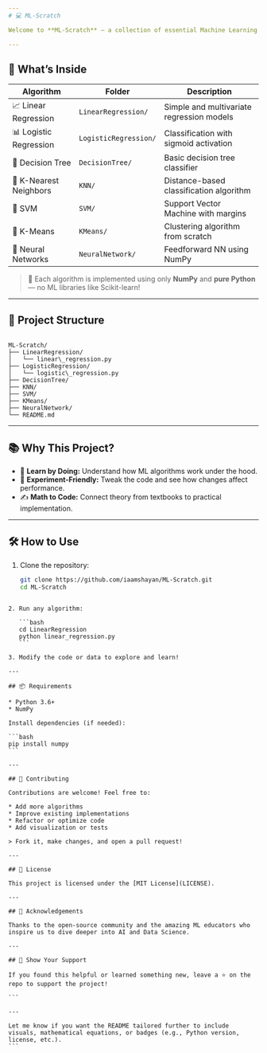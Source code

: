 ```yaml
---
# 💻 ML-Scratch

Welcome to **ML-Scratch** — a collection of essential Machine Learning algorithms implemented from scratch in Python. This project is perfect for learning, experimenting, and understanding the math and code behind popular ML techniques.

---
```


## 🚀 What’s Inside

| Algorithm          | Folder               | Description                             |
|-------------------|----------------------|-----------------------------------------|
| 📈 Linear Regression | `LinearRegression/`   | Simple and multivariate regression models |
| 📊 Logistic Regression | `LogisticRegression/` | Classification with sigmoid activation   |
| 🌳 Decision Tree   | `DecisionTree/`      | Basic decision tree classifier           |
| 🤖 K-Nearest Neighbors | `KNN/`               | Distance-based classification algorithm |
| 🎯 SVM             | `SVM/`               | Support Vector Machine with margins     |
| 🔁 K-Means         | `KMeans/`            | Clustering algorithm from scratch        |
| 🧠 Neural Networks | `NeuralNetwork/`     | Feedforward NN using NumPy              |

> 📌 Each algorithm is implemented using only **NumPy** and **pure Python** — no ML libraries like Scikit-learn!

---

## 📂 Project Structure

```

ML-Scratch/
├── LinearRegression/
│   └── linear\_regression.py
├── LogisticRegression/
│   └── logistic\_regression.py
├── DecisionTree/
├── KNN/
├── SVM/
├── KMeans/
├── NeuralNetwork/
└── README.md

````

---

## 📚 Why This Project?

- 🧠 **Learn by Doing:** Understand how ML algorithms work under the hood.
- 🧪 **Experiment-Friendly:** Tweak the code and see how changes affect performance.
- ✍️ **Math to Code:** Connect theory from textbooks to practical implementation.

---

## 🛠️ How to Use

1. Clone the repository:

   ```bash
   git clone https://github.com/iaamshayan/ML-Scratch.git
   cd ML-Scratch
````

2. Run any algorithm:

   ```bash
   cd LinearRegression
   python linear_regression.py
   ```

3. Modify the code or data to explore and learn!

---

## 📦 Requirements

* Python 3.6+
* NumPy

Install dependencies (if needed):

```bash
pip install numpy
```

---

## 🤝 Contributing

Contributions are welcome! Feel free to:

* Add more algorithms
* Improve existing implementations
* Refactor or optimize code
* Add visualization or tests

> Fork it, make changes, and open a pull request!

---

## 📄 License

This project is licensed under the [MIT License](LICENSE).

---

## 🙌 Acknowledgements

Thanks to the open-source community and the amazing ML educators who inspire us to dive deeper into AI and Data Science.

---

## 🌟 Show Your Support

If you found this helpful or learned something new, leave a ⭐ on the repo to support the project!

```

---

Let me know if you want the README tailored further to include visuals, mathematical equations, or badges (e.g., Python version, license, etc.).
```
